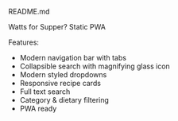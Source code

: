 README.md

Watts for Supper? Static PWA

Features:
- Modern navigation bar with tabs
- Collapsible search with magnifying glass icon
- Modern styled dropdowns
- Responsive recipe cards
- Full text search
- Category & dietary filtering
- PWA ready
